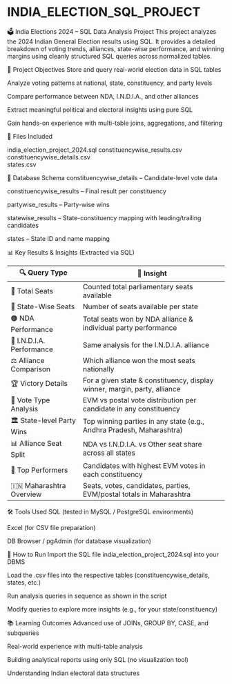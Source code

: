 # INDIA_ELECTION_SQL_PROJECT



🗳️ India Elections 2024 – SQL Data Analysis Project
This project analyzes the 2024 Indian General Election results using SQL. It provides a detailed breakdown of voting trends, alliances, state-wise performance, and winning margins using cleanly structured SQL queries across normalized tables.

🎯 Project Objectives
Store and query real-world election data in SQL tables

Analyze voting patterns at national, state, constituency, and party levels

Compare performance between NDA, I.N.D.I.A., and other alliances

Extract meaningful political and electoral insights using pure SQL

Gain hands-on experience with multi-table joins, aggregations, and filtering

📁 Files Included

india_election_project_2024.sql	
constituencywise_results.csv	
constituencywise_details.csv	
states.csv	


🧱 Database Schema
constituencywise_details – Candidate-level vote data

constituencywise_results – Final result per constituency

partywise_results – Party-wise wins

statewise_results – State-constituency mapping with leading/trailing candidates

states – State ID and name mapping

📊 Key Results & Insights (Extracted via SQL)

| 🔍 Query Type              | 📌 Insight                                                                |
| -------------------------- | ------------------------------------------------------------------------- |
| 🧾 Total Seats             | Counted total parliamentary seats available                               |
| 📍 State-Wise Seats        | Number of seats available per state                                       |
| 🟠 NDA Performance         | Total seats won by NDA alliance & individual party performance            |
| 🔵 I.N.D.I.A. Performance  | Same analysis for the I.N.D.I.A. alliance                                 |
| ⚖️ Alliance Comparison     | Which alliance won the most seats nationally                              |
| 🏆 Victory Details         | For a given state & constituency, display winner, margin, party, alliance |
| 🧮 Vote Type Analysis      | EVM vs postal vote distribution per candidate in any constituency         |
| 🏛️ State-level Party Wins | Top winning parties in any state (e.g., Andhra Pradesh, Maharashtra)      |
| 📊 Alliance Seat Split     | NDA vs I.N.D.I.A. vs Other seat share across all states                   |
| 🥇 Top Performers          | Candidates with highest EVM votes in each constituency                    |
| 🇮🇳 Maharashtra Overview  | Seats, votes, candidates, parties, EVM/postal totals in Maharashtra       |


🛠 Tools Used
SQL (tested in MySQL / PostgreSQL environments)

Excel (for CSV file preparation)

DB Browser / pgAdmin (for database visualization)

🚀 How to Run
Import the SQL file india_election_project_2024.sql into your DBMS

Load the .csv files into the respective tables (constituencywise_details, states, etc.)

Run analysis queries in sequence as shown in the script

Modify queries to explore more insights (e.g., for your state/constituency)

📚 Learning Outcomes
Advanced use of JOINs, GROUP BY, CASE, and subqueries

Real-world experience with multi-table analysis

Building analytical reports using only SQL (no visualization tool)

Understanding Indian electoral data structures

